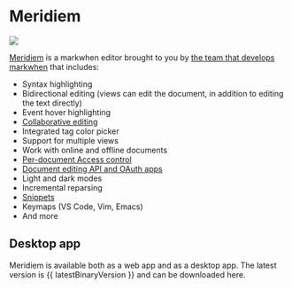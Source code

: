 <script setup lang="ts">
import { ref, onMounted, computed } from "vue"

const latestBinaryVersion = ref("0.2.5");
onMounted(async () => {
  try {
    const res = await fetch(
      "https://storage.googleapis.com/markwhen_binaries/Meridiem/darwin/arm64/RELEASES.json"
    );
    const json = await res.json();
    latestBinaryVersion.value = json.currentRelease;
  } catch (e) {
    console.error(e);
  }
});

const downloadLink = computed(() => `https://storage.googleapis.com/markwhen_binaries/Meridiem/darwin/arm64/Meridiem-darwin-arm64-${latestBinaryVersion.value}.zip`)
</script>

# Meridiem

![](/images/meridiem.png)

[Meridiem](https://meridiem.markwhen.com) is a markwhen editor brought to you by [the team that develops markwhen](https://github.com/kochrt) that includes:

- Syntax highlighting
- Bidirectional editing (views can edit the document, in addition to editing the text directly)
- Event hover highlighting
- [Collaborative editing](/meridiem/collaborative-editing)
- Integrated tag color picker
- Support for multiple views
- Work with online and offline documents
- [Per-document Access control](/meridiem/collaborative-editing)
- [Document editing API and OAuth apps](/meridiem/api/)
- Light and dark modes
- Incremental reparsing
- [Snippets](/meridiem/snippets.md)
- Keymaps (VS Code, Vim, Emacs)
- And more

## Desktop app

Meridiem is available both as a web app and as a desktop app. The latest version is {{ latestBinaryVersion }} and can be downloaded <a :href="downloadLink">here</a>.
